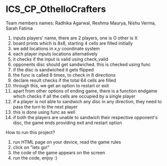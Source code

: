 # ICS_CP_OthelloCrafters
Team members names: Radhika Agarwal, Reshma Maurya, Nishu Verma, Sarah Fatima

1. inputs players' name, there are 2 players, one is O other is X
2. board prints which is 8x8, starting 4 cells are filled initially
3. we add locations in x,y coordinate system
4. each player inputs locations alternatively
5. it checks if the input is valid using check_valid
6. opponents disc should get sandwiched. this is checked using func
7. if the disc is sandwiched it gets flipped
8. the func is called 8 times, to check in 8 directions
9. declare result checks if the total 64 cells are filled
10. through this, we get an option to restart or exit
11. apart from other options of ending game, there is a function endgame which checks if all the cells are occupied by a single player
12. if a player is not able to sandwich any disc in any direction, they need to pass the turn to the next player
13. this is done using func as well
14. if both the players are unable to sandwich their respective opponent's disc, the game ends providing exit and restart option

How to run this project?
1. run HTML page on your device, read the game rules
2. click on "lets go!"
3. the code of the game appears on the screen
4. run the code, enjoy :)  
